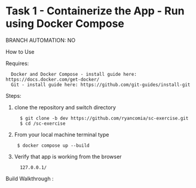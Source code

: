 # Task 1 - Containerize the App - Run using Docker Compose

BRANCH AUTOMATION: NO

How to Use



Requires:
      
      Docker and Docker Compose - install guide here: https://docs.docker.com/get-docker/
      Git - install guide here: https://github.com/git-guides/install-git

Steps:
1. clone the repository and switch directory
         
         $ git clone -b dev https://github.com/ryancomia/sc-exercise.git
         $ cd /sc-exercise

2. From your local machine terminal type

        $ docker compose up --build

3. Verify that app is working from the browser

         127.0.0.1/


Build Walkthrough : 
